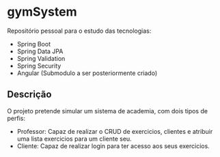 # gymSystem

Repositório pessoal para o estudo das tecnologias: 

- Spring Boot 
- Spring Data JPA 
- Spring Validation 
- Spring Security
- Angular (Submodulo a ser posteriormente criado)


## Descrição

O projeto pretende simular um sistema de academia, com dois tipos de perfis: 

- Professor: Capaz de realizar o CRUD de exercicios, clientes e atribuir uma lista exercicios para um cliente seu.
- Cliente: Capaz de realizar login para ter acesso aos seus exercicios. 
